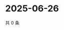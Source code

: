 # 2025-06-26

共 0 条

<!-- BEGIN ZHIHUVIDEO -->
<!-- 最后更新时间 Thu Jun 26 2025 07:11:11 GMT+0800 (China Standard Time) -->

<!-- END ZHIHUVIDEO -->
